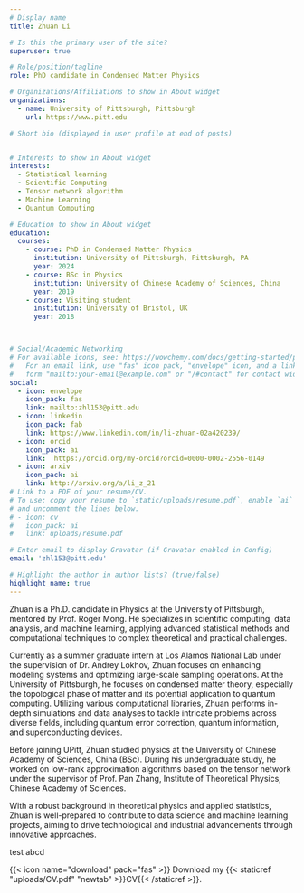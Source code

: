 ```yaml
---
# Display name
title: Zhuan Li

# Is this the primary user of the site?
superuser: true

# Role/position/tagline
role: PhD candidate in Condensed Matter Physics

# Organizations/Affiliations to show in About widget
organizations:
  - name: University of Pittsburgh, Pittsburgh
    url: https://www.pitt.edu

# Short bio (displayed in user profile at end of posts)


# Interests to show in About widget
interests:
  - Statistical learning
  - Scientific Computing
  - Tensor network algorithm
  - Machine Learning
  - Quantum Computing

# Education to show in About widget
education:
  courses:
    - course: PhD in Condensed Matter Physics
      institution: University of Pittsburgh, Pittsburgh, PA
      year: 2024
    - course: BSc in Physics
      institution: University of Chinese Academy of Sciences, China
      year: 2019
    - course: Visiting student
      institution: University of Bristol, UK
      year: 2018



# Social/Academic Networking
# For available icons, see: https://wowchemy.com/docs/getting-started/page-builder/#icons
#   For an email link, use "fas" icon pack, "envelope" icon, and a link in the
#   form "mailto:your-email@example.com" or "/#contact" for contact widget.
social:
  - icon: envelope
    icon_pack: fas
    link: mailto:zhl153@pitt.edu
  - icon: linkedin
    icon_pack: fab
    link: https://www.linkedin.com/in/li-zhuan-02a420239/
  - icon: orcid
    icon_pack: ai
    link:  https://orcid.org/my-orcid?orcid=0000-0002-2556-0149
  - icon: arxiv
    icon_pack: ai
    link: http://arxiv.org/a/li_z_21
# Link to a PDF of your resume/CV.
# To use: copy your resume to `static/uploads/resume.pdf`, enable `ai` icons in `params.toml`,
# and uncomment the lines below.
# - icon: cv
#   icon_pack: ai
#   link: uploads/resume.pdf

# Enter email to display Gravatar (if Gravatar enabled in Config)
email: 'zhl153@pitt.edu'

# Highlight the author in author lists? (true/false)
highlight_name: true
---
```

Zhuan is a Ph.D. candidate in Physics at the University of Pittsburgh, mentored by Prof. Roger Mong. He specializes in scientific computing, data analysis, and machine learning, applying advanced statistical methods and computational techniques to complex theoretical and practical challenges.

Currently as a summer graduate intern at Los Alamos National Lab under the supervision of Dr. Andrey Lokhov, Zhuan focuses on enhancing modeling systems and optimizing large-scale sampling operations. At the University of Pittsburgh, he focuses on condensed matter theory, especially the topological phase of matter and its potential application to quantum computing. Utilizing various computational libraries, Zhuan performs in-depth simulations and data analyses to tackle intricate problems across diverse fields, including quantum error correction, quantum information, and superconducting devices.

Before joining UPitt, Zhuan studied physics at the University of Chinese Academy of Sciences, China (BSc). During his undergraduate study, he worked on low-rank approximation algorithms based on the tensor network under the supervisor of Prof. Pan Zhang, Institute of Theoretical Physics, Chinese Academy of Sciences.

With a robust background in theoretical physics and applied statistics, Zhuan is well-prepared to contribute to data science and machine learning projects, aiming to drive technological and industrial advancements through innovative approaches.

test abcd

{{< icon name="download" pack="fas" >}} Download my {{< staticref "uploads/CV.pdf" "newtab" >}}CV{{< /staticref >}}.
